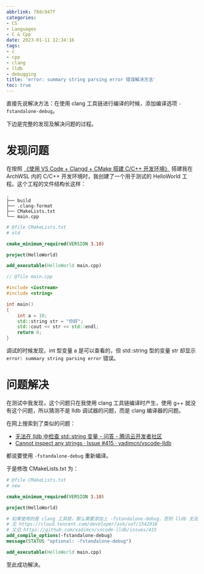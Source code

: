 ```yaml
---
abbrlink: 78dc947f
categories:
- CS
- Languages
- C & Cpp
date: 2023-01-11 12:34:16
tags:
- c
- cpp
- clang
- lldb
- debugging
title: 'error: summary string parsing error 错误解决方法'
toc: true
---
```


直接先说解决方法：在使用 clang 工具链进行编译的时候，添加编译选项 `-fstandalone-debug`。

<!--more-->

下边是完整的发现及解决问题的过程。

# 发现问题

在按照 [《使用 VS Code + Clangd + CMake 搭建 C/C++ 开发环境》](https://www.bilibili.com/video/BV1sW411v7VZ) 搭建我在 ArchWSL 内的 C/C++ 开发环境时，我创建了一个用于测试的 HelloWorld 工程。这个工程的文件结构长这样：

```
.
├── build
├── .clang-format
├── CMakeLists.txt
└── main.cpp
```

```cmake
# @file CMakeLists.txt
# old

cmake_minimum_required(VERSION 3.10)

project(HelloWorld)

add_executable(HelloWorld main.cpp)
```

```cpp
// @file main.cpp

#include <iostream>
#include <string>

int main()
{
    int a = 10;
    std::string str = "你好";
    std::cout << str << std::endl;
    return 0;
}
```

调试的时候发现，int 型变量 a 是可以查看的，但 std::string 型的变量 str 却显示 `error: summary string parsing error` 错误。

# 问题解决

在测试中我发现，这个问题只在我使用 clang 工具链编译时产生，使用 g++ 就没有这个问题，所以猜测不是 lldb 调试器的问题，而是 clang 编译器的问题。

在网上搜索到了类似的问题：

- [无法在 lldb 中检查 std::string 变量 - 问答 - 腾讯云开发者社区](https://cloud.tencent.com/developer/ask/sof/1542916)
- [Cannot inspect any strings · Issue #415 · vadimcn/vscode-lldb](https://github.com/vadimcn/vscode-lldb/issues/415)

都说要使用 `-fstandalone-debug` 重新编译。

于是修改 CMakeLists.txt 为：

```cmake
# @file CMakeLists.txt
# new

cmake_minimum_required(VERSION 3.10)

project(HelloWorld)

# 如果使用的是 clang 工具链，那么需要添加上 -fstandalone-debug，否则 lldb 无法查看 std::string 的东东
# 见 https://cloud.tencent.com/developer/ask/sof/1542916
# 又见 https://github.com/vadimcn/vscode-lldb/issues/415
add_compile_options(-fstandalone-debug)
message(STATUS "optional: -fstandalone-debug")

add_executable(HelloWorld main.cpp)
```

至此成功解决。